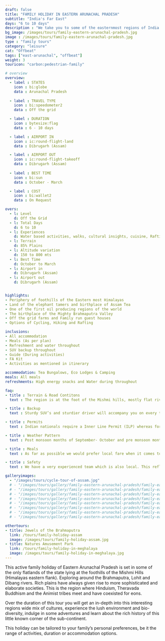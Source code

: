 ```yaml
---
draft: false
title: "FAMILY HOLIDAY IN EASTERN ARUNACHAL PRADESH"
subtitle: "India's Far East"
days: "6 to 10 days"
description : "We take you to some of the easternmost regions of India. Wildlife, Adventure, Culture and more."
bg_image: /images/tours/family-eastern-arunachal-pradesh.jpg
image : /images/tours/family-eastern-arunachal-pradesh.jpg
type : "family tours" 
category: "leisure"
cat: "Offbeat"
tags: ["east-arunachal", "offbeat"]
weight: 3
touricon: "carbon:pedestrian-family"

# overview
overview:
  - label : STATES
    icon : bi:globe
    data : Arunachal Pradesh
  
  - label : TRAVEL TYPE
    icon : bi:speedometer2
    data : Off the grid 

  - label : DURATION
    icon : bytesize:flag
    data : 6 - 10 days

  - label : AIRPORT IN
    icon : ic:round-flight-land
    data : Dibrugarh (Assam)

  - label : AIRPORT OUT
    icon : ic:round-flight-takeoff
    data : Dibrugarh (Assam)
    
  - label : BEST TIME
    icon : bi:sun
    data : October - March

  - label : COST
    icon : bi:wallet2
    data : On Request

overs:
  - l: Level 
    d: Off the Grid
  - l: Total Days 
    d: 6 to 10
  - l: Experiences 
    d: Water based activities, walks, cultural insights, cuisine, Rafting & cycling
  - l: Terrain 
    d: 85% Plains
  - l: Altitude variation 
    d: 150 to 800 mts
  - l: Best Time 
    d: October to March
  - l: Airport in 
    d: Dibrugarh (Assam)
  - l: Airport out 
    d: Dibrugarh (Assam)


highlights:
- Periphery of foothills of the Eastern most Himalayas
- Land of the elephant tamers and birthplace of Assam Tea
- One of the first oil producing regions of the world
- The birthplace of the Mighty Brahmaputra Valley
- Off the grid farms and Family run guest houses
- Options of Cycling, Hiking and Rafting

inclusions:
- All accommodation
- Meals (As per plan)
- Refreshment and water throughout
- SUV backup throughout
- Guide (During activities)
- FA Kit
- Activities as mentioned in itinerary

accommodation: Tea Bungalows, Eco Lodges & Camping
meals: All meals
refreshments: High energy snacks and Water during throughout

faq:
- title : Terrain & Road Contitons 
  text : The region is at the foot of the Mishmi hills, mostly flat river plains

- title : Backup 
  text : Sturdy SUV’s and sturdier driver will accompany you on every trip. the condition of roads do not allow for larger vehicles, however do our best to provide you the best in comfort in relation to the routes that we ply on. These vehicles are along right from your airport pick up to your drop back to the airport.

- title : Permits
  text : Indian nationals require a Inner Line Permit (ILP) whereas foreign nationals require Restricted Area Permits (RAP), both of which have a certain fees applicable.

- title : Weather Pattern
  text : Post monsoon months of September- October and pre monsoon months of March-April are very pleasant with blue skies and a fair days. Peak winters are from November to February with the mercury coming down below 18 C, in the evenings, however the days are still favourable for cycling.

- title : Meals
  text : As far as possible we would prefer local fare when it comes to meals, however we understand the need for comfort food when multiple days of intense exertion is required. Nutritious and palatable foot is always freshly cooked with fresh local ingredients. We provide potable packaged water which we carry in large 20lt cans so as keep plastic to the minimum. Reusable water bottles are provided at the onset of each journey.

- title : Safety 
  text : We have a very experienced team which is also local. This reflects in the overall safety of our tours. Rest assured your guides know where extra attention is required and when. All our routes are well known to us, we know where the nearest medical facilities are, we know whom to contact if in case of an emergency, we know all the alternate routes in case of road blockages. We have CASEVAC protocols in place to streamline the process in case of emergencies. You can rest easy knowing that in the outdoors in general and this region in particular you are in safe hands with us.

galleryimages:
  - "/images/tours/cycle-tour-of-assam.jpg"
  # - "/images/tours/gallery/family-eastern-arunachal-pradesh/family-eastern-arunachal-pradesh1.jpg"
  # - "/images/tours/gallery/family-eastern-arunachal-pradesh/family-eastern-arunachal-pradesh2.jpg"
  # - "/images/tours/gallery/family-eastern-arunachal-pradesh/family-eastern-arunachal-pradesh3.jpg"
  # - "/images/tours/gallery/family-eastern-arunachal-pradesh/family-eastern-arunachal-pradesh4.jpg"
  # - "/images/tours/gallery/family-eastern-arunachal-pradesh/family-eastern-arunachal-pradesh5.jpg"
  # - "/images/tours/gallery/family-eastern-arunachal-pradesh/family-eastern-arunachal-pradesh6.jpg"
  # - "/images/tours/gallery/family-eastern-arunachal-pradesh/family-eastern-arunachal-pradesh7.jpg"
  # - "/images/tours/gallery/family-eastern-arunachal-pradesh/family-eastern-arunachal-pradesh8.jpg"

othertours:
- title: Jewels of the Brahmaputra
  link: /tours/family-holiday-assam
  image: /images/tours/family-holiday-assam.jpg
- title: Natures Amusement Park 
  link: /tours/family-holiday-in-meghalaya
  image: /images/tours/family-holiday-in-meghalaya.jpg
---
```



This active family holiday of Eastern Arunachal Pradesh is set in some of the only flatlands of the state lying at the foothills of the Mishmi Hills (Himalayas eastern flank). Exploring around the Brahmaputra, Lohit and Dibang rivers. Rich plains have always given rise to more sophisticated and elaborate societies. This is the region where Hinduism, Theravada Buddhism and the Animist tribes meet and have coexisted for eons.

Over the duration of this tour you will get an in-depth into this interesting regions wide mix of cultures, experience the lush environment and bio-diversity, indulge in some adventures and learn about the rich history of this little known corner of the sub-continent.

This  holiday can be tailored to your family’s personal preferences, be it the range of activities, duration or accommodation options.